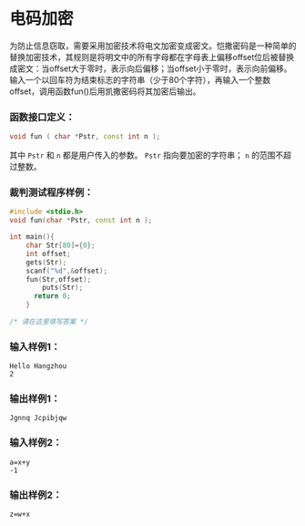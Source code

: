 # 电码加密
为防止信息窃取，需要采用加密技术将电文加密变成密文。恺撒密码是一种简单的替换加密技术，其规则是将明文中的所有字母都在字母表上偏移offset位后被替换成密文：当offset大于零时，表示向后偏移；当offset小于零时，表示向前偏移。输入一个以回车符为结束标志的字符串（少于80个字符），再输入一个整数offset，调用函数fun()后用凯撒密码将其加密后输出。

### 函数接口定义：

```c++
void fun ( char *Pstr, const int n );
```

其中 `Pstr` 和 `n` 都是用户传入的参数。 `Pstr` 指向要加密的字符串； `n` 的范围不超过整数。

### 裁判测试程序样例：

```c++
#include <stdio.h>
void fun(char *Pstr, const int n );

int main(){
    char Str[80]={0};
    int offset;
    gets(Str);
    scanf("%d",&offset);
    fun(Str,offset);
        puts(Str);
      return 0;
    }
    
/* 请在这里填写答案 */
```

### 输入样例1：

```in
Hello Hangzhou
2
```

### 输出样例1：

```out
Jgnnq Jcpibjqw
```

### 输入样例2：

```in
a=x+y
-1
```

### 输出样例2：

```out
z=w+x
```
